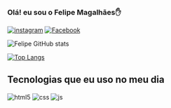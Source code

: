 
### Olá! eu sou o Felipe Magalhães✋

[![instagram](https://img.shields.io/badge/Instagram-E4405F?style=for-the-badge&logo=instagram&logoColor=white)](https://www.instagram.com/feelipemagalhaes/)
[![Facebook](https://img.shields.io/badge/Facebook-1877F2?style=for-the-badge&logo=facebook&logoColor=white)](https://www.facebook.com/profile.php?id=100057779114385)

![Felipe GitHub stats](https://github-readme-stats.vercel.app/api?username=feelipemagalhaes&show_icons=true&theme=dracula)

[![Top Langs](https://github-readme-stats.vercel.app/api/top-langs/?username=feelipemagalhaes&layout=compact)](https://github.com/feelipemagalhaes/github-readme-stats)

## Tecnologias que eu uso no meu dia 

<div style="display: inline_block">
  <img align="center" alt="html5" src="https://img.shields.io/badge/HTML5-E34F26?style=for-the-badge&logo=html5&logoColor=white" />
  <img align="center" alt="css" src="https://img.shields.io/badge/CSS3-1572B6?style=for-the-badge&logo=css3&logoColor=white" />
  <img align="center" alt="js" src="https://img.shields.io/badge/JavaScript-F7DF1E?style=for-the-badge&logo=javascript&logoColor=black" />
  
</div><br/>
